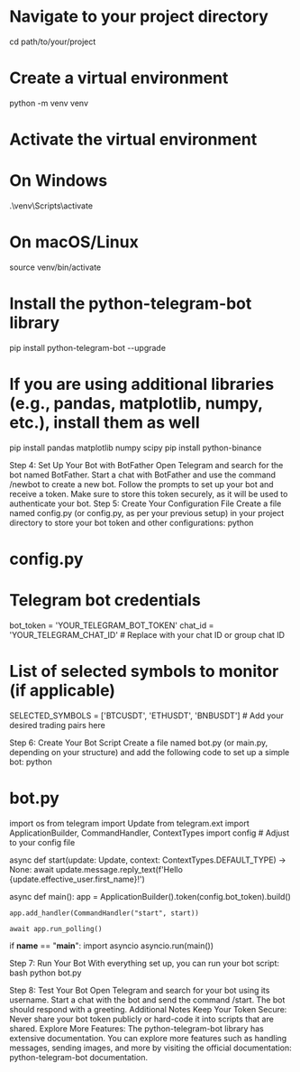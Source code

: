# Navigate to your project directory
cd path/to/your/project

# Create a virtual environment
python -m venv venv

# Activate the virtual environment
# On Windows
.\venv\Scripts\activate
# On macOS/Linux
source venv/bin/activate
# Install the python-telegram-bot library
pip install python-telegram-bot --upgrade

# If you are using additional libraries (e.g., pandas, matplotlib, numpy, etc.), install them as well
pip install pandas matplotlib numpy scipy
pip install python-binance


Step 4: Set Up Your Bot with BotFather
Open Telegram and search for the bot named BotFather.
Start a chat with BotFather and use the command /newbot to create a new bot.
Follow the prompts to set up your bot and receive a token. Make sure to store this token securely, as it will be used to authenticate your bot.
Step 5: Create Your Configuration File
Create a file named config.py (or config.py, as per your previous setup) in your project directory to store your bot token and other configurations:
python
# config.py

# Telegram bot credentials
bot_token = 'YOUR_TELEGRAM_BOT_TOKEN'
chat_id = 'YOUR_TELEGRAM_CHAT_ID'  # Replace with your chat ID or group chat ID

# List of selected symbols to monitor (if applicable)
SELECTED_SYMBOLS = ['BTCUSDT', 'ETHUSDT', 'BNBUSDT']  # Add your desired trading pairs here

Step 6: Create Your Bot Script
Create a file named bot.py (or main.py, depending on your structure) and add the following code to set up a simple bot:
python
# bot.py
import os
from telegram import Update
from telegram.ext import ApplicationBuilder, CommandHandler, ContextTypes
import config  # Adjust to your config file

async def start(update: Update, context: ContextTypes.DEFAULT_TYPE) -> None:
    await update.message.reply_text(f'Hello {update.effective_user.first_name}!')

async def main():
    app = ApplicationBuilder().token(config.bot_token).build()
    
    app.add_handler(CommandHandler("start", start))
    
    await app.run_polling()

if __name__ == "__main__":
    import asyncio
    asyncio.run(main())

Step 7: Run Your Bot
With everything set up, you can run your bot script:
bash
python bot.py

Step 8: Test Your Bot
Open Telegram and search for your bot using its username.
Start a chat with the bot and send the command /start. The bot should respond with a greeting.
Additional Notes
Keep Your Token Secure: Never share your bot token publicly or hard-code it into scripts that are shared.
Explore More Features: The python-telegram-bot library has extensive documentation. You can explore more features such as handling messages, sending images, and more by visiting the official documentation: python-telegram-bot documentation.
